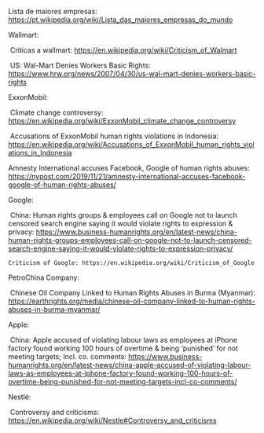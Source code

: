 Lista de maiores empresas: https://pt.wikipedia.org/wiki/Lista_das_maiores_empresas_do_mundo

Wallmart:

​	Criticas a wallmart: https://en.wikipedia.org/wiki/Criticism_of_Walmart

​	US: Wal-Mart Denies Workers Basic Rights: https://www.hrw.org/news/2007/04/30/us-wal-mart-denies-workers-basic-rights

ExxonMobil:

​	Climate change controversy: https://en.wikipedia.org/wiki/ExxonMobil_climate_change_controversy

​	Accusations of ExxonMobil human rights violations in Indonesia: https://en.wikipedia.org/wiki/Accusations_of_ExxonMobil_human_rights_violations_in_Indonesia

Amnesty International accuses Facebook, Google of human rights abuses:  https://nypost.com/2019/11/21/amnesty-international-accuses-facebook-google-of-human-rights-abuses/

Google:

​	China: Human rights groups & employees call on Google not to launch censored search engine saying it would violate rights to expression & privacy: https://www.business-humanrights.org/en/latest-news/china-human-rights-groups-employees-call-on-google-not-to-launch-censored-search-engine-saying-it-would-violate-rights-to-expression-privacy/

 	Criticism of Google: https://en.wikipedia.org/wiki/Criticism_of_Google

PetroChina Company:

​	Chinese Oil Company Linked to Human Rights Abuses in Burma (Myanmar): https://earthrights.org/media/chinese-oil-company-linked-to-human-rights-abuses-in-burma-myanmar/

Apple:

​	China: Apple accused of violating labour laws as employees at iPhone factory found working 100 hours of overtime & being ‘punished’ for not meeting targets; Incl. co. comments: https://www.business-humanrights.org/en/latest-news/china-apple-accused-of-violating-labour-laws-as-employees-at-iphone-factory-found-working-100-hours-of-overtime-being-punished-for-not-meeting-targets-incl-co-comments/

Nestlé:

​	Controversy and criticisms: https://en.wikipedia.org/wiki/Nestle#Controversy_and_criticisms